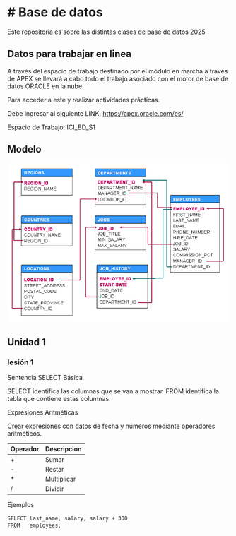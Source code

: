 
# # Base de datos

Este repositoria es sobre las distintas clases de base de datos 2025

## Datos para trabajar en linea

A través del espacio de trabajo destinado por el módulo en marcha a través de APEX se llevará a cabo todo el trabajo asociado con el motor de base de datos ORACLE en la nube.

Para acceder a este y realizar actividades prácticas. 

Debe ingresar al siguiente LINK: https://apex.oracle.com/es/

Espacio de Trabajo: ICI_BD_S1


## Modelo 

![Modelo](https://github.com/iDvmian/Base-de-datos/blob/main/Screenshots/modeloHR.png)

## Unidad 1

### lesión 1

Sentencia SELECT Básica

SELECT identifica las columnas que se van a mostrar.
FROM identifica la tabla que contiene estas columnas.


Expresiones Aritméticas

Crear expresiones con datos de fecha y números mediante operadores aritméticos.
   
| Operador | Descripcion |
|-----------|-----------|
| +   | Sumar |
| -   | Restar   |
| *   | Multiplicar  |
| /   | Dividir  |

Ejemplos 
```
SELECT last_name, salary, salary + 300
FROM   employees;
```





